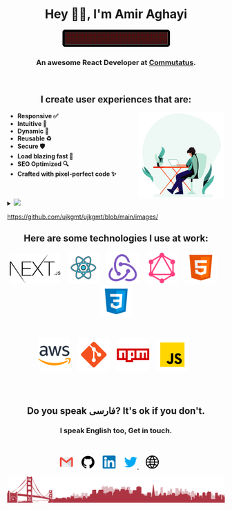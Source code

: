 <h1 align="center"> Hey 👋🏽, I'm Amir Aghayi </h1>

<p align="center"><img src="https://github.com/ujkgmt/ujkgmt/blob/main/images/github.gif"/></p>

<h3 align="center">
    An awesome React Developer at <a href="https://www.commutatus.com">Commutatus</a>.  
</h3>

<br/>
<h2 align="center">
    I create user experiences that are:
</h2>
<img align="right" alt="Person coding gif" src="https://github.com/ujkgmt/ujkgmt/blob/main/images/coding.gif" width="200" />

- **Responsive ✅**
- **Intuitive 🤩**
- **Dynamic 🧬**
- **Reusable ♻️**
- **Secure 🛡️**
- **Load blazing fast 🚀**
- **SEO Optimized 🔍**
- **Crafted with pixel-perfect code ✨**


<br/>
<br/>


<details>
<summary>
  <a href="https://github.com/K-Kraken"><img src="https://img.shields.io/badge/-Expand%20to%20know%20more-b03544?style=for-the-badge" /></a>
</summary>


### Little More About Me  

I am very much a kid at heart, love to cook :ramen:, listen to jazz :saxophone:	and play video games :video_game:. I love meeting new people and learning new things, so please feel free to say hello and share a story with me. I'm good at Team Building and collaboration. In fact, I'm currently the Chair of [SVCE-ACM Student Chapter](https://svce.acm.org/). My secret sauce is getting people excited about the things I'm excited about. I also love Hackathons (Who doesn't love Pizzas, Red Bull and Swags). I'm currently focusing :dart: of Cloud Architectures, Natural Language Processing and Deep Learning.

Here's my favourite song for you :trumpet:- [**Feeling Good** by **Nina Simone**.](https://youtube.com/watch?v=BNMKGYiJpvg)

### Programming Languages :scroll:

<img height="32" width="32" src="https://cdn.thekrishna.in/img/icon/python.svg" />&nbsp; 
<img height="32" width="32" src="https://cdn.thekrishna.in/img/icon/java.svg" />&nbsp;
<img height="32" width="32" src="https://cdn.thekrishna.in/img/icon/javascript.svg" />&nbsp; 
<img height="32" width="32" src="https://cdn.thekrishna.in/img/icon/html5.svg" />&nbsp; 
<img height="32" width="32" src="https://cdn.thekrishna.in/img/icon/css3.svg" />&nbsp; 
<img height="32" width="32" src="https://cdn.thekrishna.in/img/icon/php.svg" />&nbsp; 
<img height="32" width="32" src="https://cdn.thekrishna.in/img/icon/cplusplus.svg" />&nbsp;
<img height="32" width="32" src="https://cdn.thekrishna.in/img/icon/gnubash.svg" />&nbsp; 

### Database Systems :bar_chart:

<img height="32" width="32" src="https://cdn.thekrishna.in/img/icon/mysql.svg" />&nbsp; 
<img height="32" width="32" src="https://cdn.thekrishna.in/img/icon/mongodb.svg" />&nbsp; 
<img height="32" width="32" src="https://cdn.thekrishna.in/img/icon/influxdb.svg" />&nbsp;&nbsp;
<img height="32" width="32" src="https://cdn.thekrishna.in/img/icon/couchdb.svg" />&nbsp; 

### Tools and Frameworks :hammer:

<img height="32" width="32" src="https://cdn.thekrishna.in/img/icon/pytorch.svg" />&nbsp;
<img height="32" width="32" src="https://cdn.thekrishna.in/img/icon/tensorflow.svg" />&nbsp; 
<img height="32" width="32" src="https://cdn.thekrishna.in/img/icon/opencv.svg" />&nbsp; 
<img height="32" width="32" src="https://cdn.thekrishna.in/img/icon/docker.svg" />&nbsp; 
<img height="32" width="32" src="https://cdn.thekrishna.in/img/icon/kubernetes.svg" />&nbsp;
<img height="32" width="32" src="https://cdn.thekrishna.in/img/icon/apachespark.svg" />&nbsp;
<img height="32" width="32" src="https://unpkg.com/simple-icons@v3/icons/flask.svg" />&nbsp;
<img height="32" width="32" src="https://unpkg.com/simple-icons@v3/icons/jenkins.svg" />&nbsp;
<img height="32" width="32" src="https://cdn.thekrishna.in/img/icon/travisci.svg" />&nbsp;
<img height="32" width="32" src="https://cdn.thekrishna.in/img/icon/grafana.svg" />&nbsp; 
<img height="32" width="32" src="https://cdn.thekrishna.in/img/icon/git.svg" />&nbsp; 
<img height="32" width="32" src="https://cdn.thekrishna.in/img/icon/inkscape.svg" />&nbsp; 
<img height="32" width="32" src="https://cdn.thekrishna.in/img/icon/gimp.svg" />&nbsp; 
<img height="32" width="32" src="https://cdn.thekrishna.in/img/icon/adobexd.svg" />&nbsp; 
<img height="32" width="32" src="https://cdn.thekrishna.in/img/icon/adobephotoshop.svg" />&nbsp; 
<img height="32" width="32" src="https://cdn.thekrishna.in/img/icon/bootstrap.svg" />&nbsp; 

### Honors and Award :trophy:

1. **Smart India Finalist 2020 - Software Edition**
   - :round_pushpin:&nbsp;&nbsp;**All India Council for Technical Education (AICTE)**
   - Shortlisted for Problem Statement: RK59 by Bureau of Police Research & Development. 
2. **First Place - Daksh Smart Finance Hackathon (2020)**
   - Won the First Place in a 36-hour Hackathon conducted by the **Shanmugha Arts, Science, Technology & Research Academy (SASTRA), Tamil Nadu**.
3. **Fourth Place - St. Peter's Hackathon (2019)**
   - Won the Fourth Place in a 12-hour Hackathon of over 100+ participants conducted by the **St. Peter's College of Engineering and Technology, Chennai.**
4. **Third Place - SSN IEEE Hack & Tackle (2019)**
   - Won the Third Place in a 24-hour Hackathon of over 300+ participants conducted by the IEEE Chapter of **SSN College of Engineering, Chennai**.
5. **Founder and Lead - Active Specialized Support Group (ASSG)**
   - It was started as an effort to combat a lack of technical diversity within our college. We also run weekly workshops for students from all departments across the college
 
<br></details>

https://github.com/ujkgmt/ujkgmt/blob/main/images/
<h2 align="center">
  Here are some technologies I use at work:
</h2>
<p align="center">
<code><img height="70" src="https://github.com/ujkgmt/ujkgmt/blob/main/images/next.png"></code> &nbsp;&nbsp;
<code><img height="75" src="https://github.com/ujkgmt/ujkgmt/blob/main/images/react.png"></code> &nbsp;&nbsp;
<code><img height="75" src="https://github.com/ujkgmt/ujkgmt/blob/main/images/redux.png"></code> &nbsp;&nbsp;
<code><img height="75" src="https://github.com/ujkgmt/ujkgmt/blob/main/images/graphql.png"></code> &nbsp;&nbsp;
<code><img height="75" src="https://github.com/ujkgmt/ujkgmt/blob/main/images/html.png"></code> &nbsp;&nbsp;
<code><img height="75" src="https://github.com/ujkgmt/ujkgmt/blob/main/images/css.png"></code>
    
</p>

<br/>

<p align="center">
<code><img height="75" src="https://github.com/ujkgmt/ujkgmt/blob/main/images/aws.png"></code> &nbsp;&nbsp;
<code><img height="75" src="https://github.com/ujkgmt/ujkgmt/blob/main/images/git.png"></code> &nbsp;&nbsp;
<code><img height="75" src="https://github.com/ujkgmt/ujkgmt/blob/main/images/npm.png"></code> &nbsp;&nbsp;
<code><img height="75" src="https://github.com/ujkgmt/ujkgmt/blob/main/images/js.png"></code> &nbsp;&nbsp;

</p>

<br/>


<br/>

<h2 align="center">
  Do you speak <b>فارسی</b>? It's ok if you don't. 
</h2>
<h3 align="center">
  I speak English too, Get in touch.
</h3>
<br/>
<p align="center">
 <a href="mailto:chandu25.srm@gmail.com"><img src="https://github.com/ujkgmt/ujkgmt/blob/main/images/gmail.svg" width="30px" alt="mail"></a> &nbsp; &nbsp;
   <a href="https://github.com/chandan-reddy-k"><img src="https://github.com/ujkgmt/ujkgmt/blob/main/images/github.svg" width="30px" alt="mail"></a> &nbsp; &nbsp;
  <a href="https://in.linkedin.com/in/chandan-reddy-k"><img src="https://github.com/ujkgmt/ujkgmt/blob/main/images/linkedin.svg" width="30px" alt="LinkedIn"></a> &nbsp; &nbsp;
  <a href="https://twitter.com/chanduultimate4"><img src="https://github.com/ujkgmt/ujkgmt/blob/main/images/twitter.svg" width="30px" alt="Twitter">     </a> &nbsp; &nbsp;
    <a href="https://chandan.dev"><img src="https://github.com/ujkgmt/ujkgmt/blob/main/images/site.svg" width="30px" alt="site"></a> &nbsp; &nbsp;
  </a> &nbsp; &nbsp;
</p>



<img src="https://github.com/ujkgmt/ujkgmt/blob/main/images/city.png"/>
